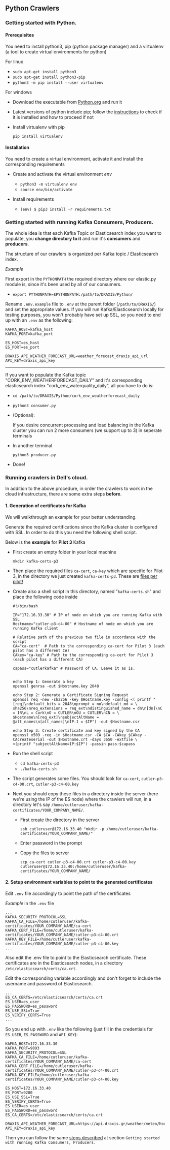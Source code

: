 ## Python Crawlers

### Getting started with Python.

#### Prerequisites

You need to install python3, pip (python package manager) and a virtualenv (a tool to create virtual environments for python)

For linux

  - `sudo apt-get install python3`
  - `sudo apt-get install python3-pip`
  - `python3 -m pip install --user virtualenv`
  

For windows
  - Download the executable from [Python.org](https://www.python.org/downloads/) and run it
  - Latest versions of python include pip; follow the [instructions](https://packaging.python.org/tutorials/installing-packages/#id13) to check if it is installed and how to proceed if not
  - Install virtualenv with pip
    
    `
    pip install virtualenv
    `

#### Installation

You need to create a virtual environment, activate it and install the corresponding requirements

- Create and activate the virtual environment _env_
    - `python3 -m virtualenv env`
    - `source env/bin/activate`

- Install requirements
    - `(env) $ pip3 install -r requirements.txt`


### Getting started with running Kafka Consumers, Producers.

The whole idea is that each Kafka Topic or Elasticsearch index you want to populate, you **change directory to it** and 
run it's **consumers** and **producers**.

The structure of our crawlers is organized per Kafka topic / Elasticsearch index.

_Example_

First export in the `PYTHONPATH` the required directory where our elastic.py module is, since it's been used by all of our consumers.

- `export PYTHONPATH=$PYTHONPATH:/path/to/DRAXIS/Python/`

Rename `.env.example` file to `.env` at the parent folder (`/path/to/DRAXIS/`) and set the appropriate values.
If you will run Kafka/Elasticsearch locally for testing purposes, you won't probably have set up SSL, so you need to end up with an `.env` as the following:

```
KAFKA_HOST=kafka_host
KAFKA_PORT=kafka_port

ES_HOST=es_host
ES_PORT=es_port

DRAXIS_API_WEATHER_FORECAST_URL=weather_forecast_draxis_api_url
API_KEY=draxis_api_key
```

---
<a id=local-kafka></a>
If you want to populate the Kafka topic "CORK_ENV_WEATHERFORECAST_DAILY" and it's corresponding elasticsearch 
index "cork_env_waterquality_daily", all you have to do is:

   - `cd /path/to/DRAXIS/Python/cork_env_weatherforecast_daily`
   
   - `python3 consumer.py`
   
   - (Optional): 
   
        If you desire concurrent processing and load balancing in the Kafka cluster
        you can run 2 more consumers (we support up to 3) in seperate terminals 
        
   - In another terminal 
   
        `python3 producer.py`
   
   - Done!

### Running crawlers in Dell's cloud.

In addition to the above procedure, in order the crawlers to work in the cloud infrastructure, there are 
some extra steps **before**.

#### 1. Generation of certificates for Kafka 

We will walkthrough an example for your better understanding.

Generate the required certifications since the Kafka cluster is configured with SSL. 
In order to do this you need the following shell script.

Below is the **example** for **Pilot 3** Kafka

- First create an empty folder in your local machine

    `mkdir kafka-certs-p3`

- Then place the required files `ca-cert`,  `ca-key` which are specific for Pilot 3, in the directory 
we just created `kafka-certs-p3`. These are [files per pilot!](https://jira.draxis.gr/browse/CUTL-104)

- Create also a shell script in this directory, named "`kafka-certs.sh`" and place the following code inside
    
    ```
    #!/bin/bash
    
    IP="172.16.33.30" # IP of node on which you are running Kafka with SSL
    Hostname="cutler-p3-c4-00" # Hostname of node on which you are running Kafka client
    
    # Relative path of the previous two file in accordance with the script
    CA="ca-cert"  # Path to the corresponding ca-cert for Pilot 3 (each pilot has a different CA)
    CAkey="ca-key" # Path to the corresponding ca-cert for Pilot 3 (each pilot has a different CA)
    
    capass="cutlerkafka" # Password of CA. Leave it as is.
    
    
    echo Step 1: Generate a key
    openssl genrsa -out $Hostname.key 2048
    
    echo Step 2: Generate a Certificate Signing Request
    openssl req -new -sha256 -key $Hostname.key -config <( printf "[req]\ndefault_bits = 2048\nprompt = no\ndefault_md = \
    sha256\nreq_extensions = req_ext\ndistinguished_name = dn\n[dn]\nC = IR\nL = Cork\nO = CUTLER\nOU = CUTLER\nCN = \
    $Hostname\n[req_ext]\nsubjectAltName = @alt_names\n[alt_names]\nIP.1 = $IP") -out $Hostname.csr
    
    echo Step 3: Create certificate and key signed by the CA
    openssl x509 -req -in $Hostname.csr -CA $CA -CAkey $CAkey -CAcreateserial -out $Hostname.crt -days 3650 -extfile \
    <(printf "subjectAltName=IP:$IP") -passin pass:$capass
    ```
  
- Run the shell script
    - ```cd kafka-certs-p3```
    - ```./kafka-certs.sh```

- The script generates some files. You should look for `ca-cert`, `cutler-p3-c4-00.crt`, `cutler-p3-c4-00.key`

- Next you should copy these files in a directory inside the server (here we're using the IP of the ES node)
where the crawlers will run,
 in a directory let's say `/home/cutleruser/kafka-certificates/YOUR_COMPANY_NAME/`.
    
    - First create the directory in the server
        
        `ssh cutleruser@172.16.33.40 "mkdir -p /home/cutleruser/kafka-certificates/YOUR_COMPANY_NAME/"`
    
    - Enter password in the prompt
    
    - Copy the files to server
        
        `scp ca-cert cutler-p3-c4-00.crt cutler-p3-c4-00.key cutleruser@172.16.33.40:/home/cutleruser/kafka-certificates/YOUR_COMPANY_NAME/`
        
#### 2. Setup environment variables to point to the generated certificates

Edit `.env` file accordingly to point the path of the certificates

_Example_ in the `.env` file

```
...
KAFKA_SECURITY_PROTOCOL=SSL
KAFKA_CA_FILE=/home/cutleruser/kafka-certificates/YOUR_COMPANY_NAME/ca-cert
KAFKA_CERT_FILE=/home/cutleruser/kafka-certificates/YOUR_COMPANY_NAME/cutler-p3-c4-00.crt
KAFKA_KEY_FILE=/home/cutleruser/kafka-certificates/YOUR_COMPANY_NAME/cutler-p3-c4-00.key
...
```

Also edit the .env file to point to the Elasticsearch certificate. These certificates are in the Elasticsearch nodes, in a directory
`/etc/elasticsearch/certs/ca.crt`. 

Edit the corresponding variable accordingly and don't forget to include the username and password of Elasticsearch.

```
...
ES_CA_CERTS=/etc/elasticsearch/certs/ca.crt
ES_USER=es_user
ES_PASSWORD=es_password
ES_USE_SSL=True
ES_VERIFY_CERTS=True
... 
```

So you end up with `.env` like the following (just fill in the credentials for `ES_USER`, `ES_PASSWORD` and `API_KEY`):

```
KAFKA_HOST=172.16.33.30
KAFKA_PORT=9093
KAFKA_SECURITY_PROTOCOL=SSL
KAFKA_CA_FILE=/home/cutleruser/kafka-certificates/YOUR_COMPANY_NAME/ca-cert
KAFKA_CERT_FILE=/home/cutleruser/kafka-certificates/YOUR_COMPANY_NAME/cutler-p3-c4-00.crt
KAFKA_KEY_FILE=/home/cutleruser/kafka-certificates/YOUR_COMPANY_NAME/cutler-p3-c4-00.key

ES_HOST=172.16.33.40
ES_PORT=9200
ES_USE_SSL=True
ES_VERIFY_CERTS=True
ES_USER=es_user
ES_PASSWORD=es_password
ES_CA_CERTS=/etc/elasticsearch/certs/ca.crt

DRAXIS_API_WEATHER_FORECAST_URL=https://api.draxis.gr/weather/meteo/hourly
API_KEY=draxis_api_key
```

Then you can follow the same [steps described](#local-kafka) at section `Getting started with running Kafka Consumers, Producers.`